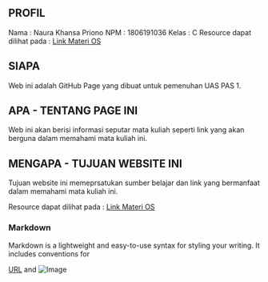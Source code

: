 ## PROFIL 
Nama : Naura Khansa Priono 
NPM : 1806191036 
Kelas : C
Resource dapat dilihat pada : 
[Link Materi OS](https://naurakhansa.github.io/os201/URLs/)

## SIAPA 
Web ini adalah GitHub Page yang dibuat untuk pemenuhan UAS PAS 1. 

## APA - TENTANG PAGE INI 
Web ini akan berisi informasi seputar mata kuliah seperti link yang akan berguna dalam memahami mata kuliah ini. 

## MENGAPA - TUJUAN WEBSITE INI 
Tujuan website ini memeprsatukan sumber belajar dan link yang bermanfaat dalam memahami mata kuliah ini. 

Resource dapat dilihat pada : [Link Materi OS](https://naurakhansa.github.io/os201/URLs)


### Markdown

Markdown is a lightweight and easy-to-use syntax for styling your writing. It includes conventions for

[URL](https://naurakhansa.github.io/os201/url) and ![Image](src)


